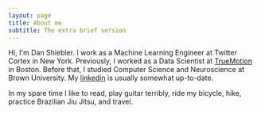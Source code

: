 ```yaml
---
layout: page
title: About me
subtitle: The extra brief version
---
```

<script>
  (function(i,s,o,g,r,a,m){i['GoogleAnalyticsObject']=r;i[r]=i[r]||function(){
  (i[r].q=i[r].q||[]).push(arguments)},i[r].l=1*new Date();a=s.createElement(o),
  m=s.getElementsByTagName(o)[0];a.async=1;a.src=g;m.parentNode.insertBefore(a,m)
  })(window,document,'script','https://www.google-analytics.com/analytics.js','ga');

  ga('create', 'UA-82391879-1', 'auto');
  ga('send', 'pageview');

</script>
Hi, I'm Dan Shiebler. I work as a Machine Learning Engineer at Twitter Cortex in New York. Previously, I worked as a Data Scientist at [TrueMotion](https://gotruemotion.com/) in Boston. Before that, I studied Computer Science and Neuroscience at Brown University. My [linkedin](https://www.linkedin.com/in/dan-shiebler-10219b42/) is usually somewhat up-to-date. 

In my spare time I like to read, play guitar terribly, ride my bicycle, hike, practice Brazilian Jiu Jitsu, and travel.